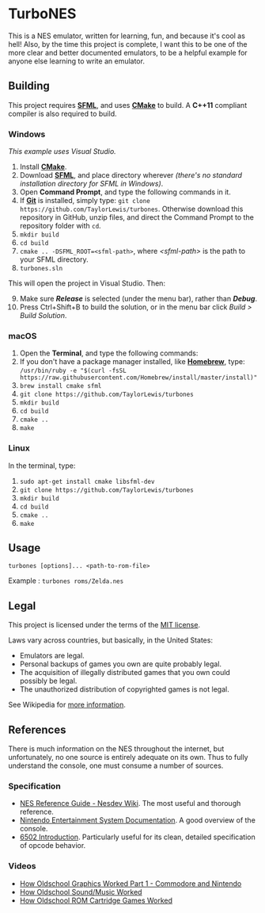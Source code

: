 # TurboNES

This is a NES emulator, written for learning, fun, and because it's cool as hell! Also, by the time this project is complete, I want this to be one of the more clear and better documented emulators, to be a helpful example for anyone else learning to write an emulator.

## Building

This project requires **[SFML](https://www.sfml-dev.org/)**, and uses **[CMake](https://cmake.org/)** to build. A **C++11** compliant compiler is also required to build.

### Windows

*This example uses Visual Studio.*

1. Install **[CMake](https://cmake.org/download/)**.
2. Download **[SFML](https://www.sfml-dev.org/download.php)**, and place directory wherever *(there's no standard installation directory for SFML in Windows)*.
3. Open **Command Prompt**, and type the following commands in it.
4. If **[Git](https://git-scm.com/download/win)** is installed, simply type: `git clone https://github.com/TaylorLewis/turbones`. Otherwise download this repository in GitHub, unzip files, and direct the Command Prompt to the repository folder with `cd`.
5. `mkdir build`
6. `cd build`
7. `cmake .. -DSFML_ROOT=<sfml-path>`, where *\<sfml-path>* is the path to your SFML directory.
8. `turbones.sln`

This will open the project in Visual Studio. Then:

9. Make sure _**Release**_ is selected (under the menu bar), rather than _**Debug**_.
10. Press Ctrl+Shift+B to build the solution, or in the menu bar click *Build > Build Solution*.


### macOS

1. Open the **Terminal**, and type the following commands:
2. If you don't have a package manager installed, like **[Homebrew](https://brew.sh/)**, type:
`/usr/bin/ruby -e "$(curl -fsSL https://raw.githubusercontent.com/Homebrew/install/master/install)"`
3. `brew install cmake sfml`
4. `git clone https://github.com/TaylorLewis/turbones`
5. `mkdir build`
6. `cd build`
7. `cmake ..`
8. `make`

### Linux

In the terminal, type:

1. `sudo apt-get install cmake libsfml-dev`
2. `git clone https://github.com/TaylorLewis/turbones`
3. `mkdir build`
4. `cd build`
5. `cmake ..`
6. `make`

## Usage


`turbones [options]... <path-to-rom-file>`
    
Example : `turbones roms/Zelda.nes`

## Legal

This project is licensed under the terms of the [MIT license](https://tldrlegal.com/license/mit-license).

Laws vary across countries, but basically, in the United States:
* Emulators are legal.
* Personal backups of games you own are quite probably legal.
* The acquisition of illegally distributed games that you own could possibly be legal.
* The unauthorized distribution of copyrighted games is not legal.

See Wikipedia for [more information](https://en.wikipedia.org/wiki/Video_game_console_emulator#Legal_issues).

## References

There is much information on the NES throughout the internet, but unfortunately, no one source is entirely adequate on its own. Thus to fully understand the console, one must consume a number of sources.

### Specification

* [NES Reference Guide - Nesdev Wiki](http://wiki.nesdev.com/w/index.php/NES_reference_guide). The most useful and thorough reference.
* [Nintendo Entertainment System Documentation](http://nesdev.com/NESDoc.pdf). A good overview of the console.
* [6502 Introduction](http://www.obelisk.me.uk/6502/index.html). Particularly useful for its clean, detailed specification of opcode behavior.

### Videos

* [How Oldschool Graphics Worked Part 1 - Commodore and Nintendo](https://youtu.be/Tfh0ytz8S0k)
* [How Oldschool Sound/Music Worked](https://youtu.be/q_3d1x2VPxk)
* [How Oldschool ROM Cartridge Games Worked](https://youtu.be/NLEMsw1SjDY)
